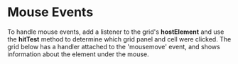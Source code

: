 Mouse Events
============

To handle mouse events, add a listener to the grid's **hostElement** and use the **hitTest** method to determine which grid panel and cell were clicked. The grid below has a handler attached to the 'mousemove' event, and shows information about the element under the mouse.